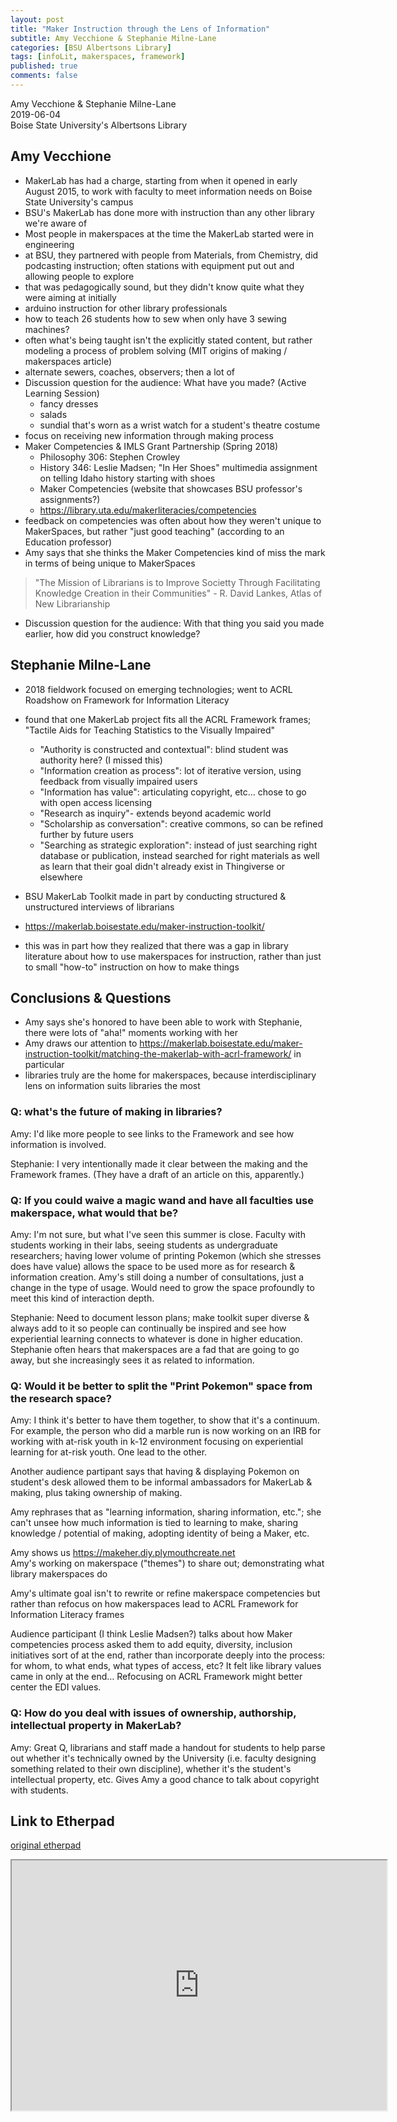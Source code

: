 ```yaml
---
layout: post
title: "Maker Instruction through the Lens of Information"
subtitle: Amy Vecchione & Stephanie Milne-Lane
categories: [BSU Albertsons Library]
tags: [infoLit, makerspaces, framework]
published: true
comments: false
---
```


Amy Vecchione & Stephanie Milne-Lane  
2019-06-04  
Boise State University's Albertsons Library    

## Amy Vecchione    

- MakerLab has had a charge, starting from when it opened in early August 2015, to work with faculty to meet information needs on Boise State University's campus  
- BSU's MakerLab has done more with instruction than any other library we're aware of  
- Most people in makerspaces at the time the MakerLab started were in engineering  
- at BSU, they partnered with people from Materials, from Chemistry, did podcasting instruction; often stations with equipment put out and allowing people to explore  
- that was pedagogically sound, but they didn't know quite what they were aiming at initially    
- arduino instruction for other library professionals  
- how to teach 26 students how to sew when only have 3 sewing machines?  
- often what's being taught isn't the explicitly stated content, but rather modeling a process of problem solving (MIT origins of making / makerspaces article)  
- alternate sewers, coaches, observers; then a lot of  
- Discussion question for the audience: What have you made? (Active Learning Session)  
  - fancy dresses  
  - salads  
  - sundial that's worn as a wrist watch for a student's theatre costume  
- focus on receiving new information through making process  
- Maker Competencies & IMLS Grant Partnership (Spring 2018)  
  - Philosophy 306: Stephen Crowley  
  - History 346: Leslie Madsen; "In Her Shoes" multimedia assignment on telling Idaho history starting with shoes  
  - Maker Competencies (website that showcases BSU professor's assignments?)     
  - https://library.uta.edu/makerliteracies/competencies  
- feedback on competencies was often about how they weren't unique to MakerSpaces, but rather "just good teaching" (according to an Education professor)  
- Amy says that she thinks the Maker Competencies kind of miss the mark in terms of being unique to MakerSpaces  
> "The Mission of Librarians is to Improve Societty Through Facilitating Knowledge Creation in their Communities" - R. David Lankes, Atlas of New Librarianship  
- Discussion question for the audience: With that thing you said you made earlier, how did you construct knowledge?  

## Stephanie Milne-Lane  

- 2018 fieldwork focused on emerging technologies; went to ACRL Roadshow on Framework for Information Literacy  

- found that one MakerLab project fits all the ACRL Framework frames; "Tactile Aids for Teaching Statistics to the Visually Impaired"  
  - "Authority is constructed and contextual": blind student was authority here? (I missed this)  
  - "Information creation as process": lot of iterative version, using feedback from visually impaired users  
  - "Information has value": articulating copyright, etc… chose to go with open access licensing  
  - "Research as inquiry"- extends beyond academic world  
  - "Scholarship as conversation": creative commons, so can be refined further by future users  
  - "Searching as strategic exploration": instead of just searching right database or publication, instead searched for right materials as well as learn that their goal didn't already exist in Thingiverse or elsewhere  
  
- BSU MakerLab Toolkit made in part by conducting structured & unstructured interviews of librarians  
- https://makerlab.boisestate.edu/maker-instruction-toolkit/  
- this was in part how they realized that there was a gap in library literature about how to use makerspaces for instruction, rather than just to small "how-to" instruction on how to make things  

## Conclusions & Questions  

- Amy says she's honored to have been able to work with Stephanie, there were lots of "aha!" moments working with her  
- Amy draws our attention to https://makerlab.boisestate.edu/maker-instruction-toolkit/matching-the-makerlab-with-acrl-framework/ in particular  
- libraries truly are the home for makerspaces, because interdisciplinary lens on information suits libraries the most  

### Q: what's the future of making in libraries?  

Amy: I'd like more people to see links to the Framework and see how information is involved.  

Stephanie: I very intentionally made it clear between the making and the Framework frames. (They have a draft of an article on this, apparently.)  

### Q: If you could waive a magic wand and have all faculties use makerspace, what would that be?  

Amy: I'm not sure, but what I've seen this summer is close. Faculty with students working in their labs, seeing students as undergraduate researchers; having lower volume of printing Pokemon (which she stresses does have value) allows the space to be used more as for research & information creation. Amy's still doing a number of consultations, just a change in the type of usage. Would need to grow the space profoundly to meet this kind of interaction depth.  

Stephanie: Need to document lesson plans; make toolkit super diverse & always add to it so people can continually be inspired and see how experiential learning connects to whatever is done in higher education. Stephanie often hears that makerspaces are a fad that are going to go away, but she increasingly sees it as related to information.  

### Q: Would it be better to split the "Print Pokemon" space from the research space?  

Amy: I think it's better to have them together, to show that it's a continuum. For example, the person who did a marble run is now working on an IRB for working with at-risk youth in k-12 environment focusing on experiential learning for at-risk youth. One lead to the other.  

Another audience partipant says that having & displaying Pokemon on student's desk allowed them to be informal ambassadors for MakerLab & making, plus taking ownership of making.  

Amy rephrases that as "learning information, sharing information, etc."; she can't unsee how much information is tied to learning to make, sharing knowledge / potential of making, adopting identity of being a Maker, etc.  

Amy shows us https://makeher.diy.plymouthcreate.net  
Amy's working on makerspace ("themes") to share out; demonstrating what library makerspaces do  

Amy's ultimate goal isn't to rewrite or refine makerspace competencies but rather than refocus on how makerspaces lead to ACRL Framework for Information Literacy frames  

Audience participant (I think Leslie Madsen?) talks about how Maker competencies process asked them to add equity, diversity, inclusion initiatives sort of at the end, rather than incorporate deeply into the process: for whom, to what ends, what types of access, etc? It felt like library values came in only at the end… Refocusing on ACRL Framework might better center the EDI values.  

### Q: How do you deal with issues of ownership, authorship, intellectual property in MakerLab?  

Amy: Great Q, librarians and staff made a handout for students to help parse out whether it's technically owned by the University (i.e. faculty designing something related to their own discipline), whether it's the student's intellectual property, etc. Gives Amy a good chance to talk about copyright with students.  

## Link to Etherpad  

[original etherpad](https://pad.riseup.net/p/r.e031ea0bd425d3339a2079e5bd75c0fc)

<iframe name="embed_readonly" src="https://pad.riseup.net/p/r.e031ea0bd425d3339a2079e5bd75c0fc?showControls=true&showChat=true&showLineNumbers=true&useMonospaceFont=false" width="600" height="400"></iframe>